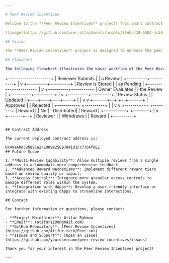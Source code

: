```yaml
---

# Peer Review Incentives

Welcome to the **Peer Review Incentives** project! This smart contract-based system aims to encourage quality peer reviews by rewarding reviewers with Ether. Below is an overview of the project, including its vision, flowchart, current contract address, future scope, and contact information.

![image](https://github.com/user-attachments/assets/85eba418-5503-4c56-9bae-a05907a92db9)

## Vision

The **Peer Review Incentives** project is designed to enhance the peer review process by incentivizing reviewers with financial rewards. By leveraging smart contracts, we aim to automate and streamline the review evaluation process, ensuring that valuable feedback is recognized and rewarded efficiently.

## Flowchart

The following flowchart illustrates the basic workflow of the Peer Review Incentives system:

```
   +---------------------+
   | Reviewer Submits    |
   | a Review            |
   +----------+----------+
              |
              v
   +----------+----------+
   | Review is Stored    |
   | as Pending          |
   +----------+----------+
              |
              v
   +----------+----------+
   | Owner Evaluates     |
   | the Review          |
   +----------+----------+
              |
              v
   +----------+----------+
   | Review Status       |
   | Updated             |
   +----+----+----+-----+
        |         |
        v         v
+-------+--+  +--+-------+
| Approved |  | Rejected |
+----------+  +----------+
        |         |
        v         v
+-------+--+    +--------+
| Reward    |    | No     |
| Distributed|    | Reward |
+-----------+    +--------+
        |
        v
+-------+--+
| Reviewer  |
| Withdraws |
| Reward    |
+----------+
```

## Contract Address

The current deployed contract address is: 

0x49aA0d32b89Ca27E089e25E97841d1Fc776Af8E1
## Future Scope

1. **Multi-Review Capability**: Allow multiple reviews from a single address to accommodate more comprehensive feedback.
2. **Advanced Reward Mechanisms**: Implement different reward tiers based on review quality or impact.
3. **Access Control**: Integrate more granular access controls to manage different roles within the system.
4. **Integration with dApps**: Develop a user-friendly interface or integrate with existing dApps to streamline interactions.

## Contact

For further information or questions, please contact:

- **Project Maintainer**: Atifur Rahman
- **Email**: (atifur1100@gmail.com)
- **GitHub Repository**: [Peer Review Incentives](https://github.com/Atifur-tech/Peer.sol)
- **Issues and Support**: [Open an Issue](https://github.com/yourusername/peer-review-incentives/issues)

Thank you for your interest in the Peer Review Incentives project!

---
```

